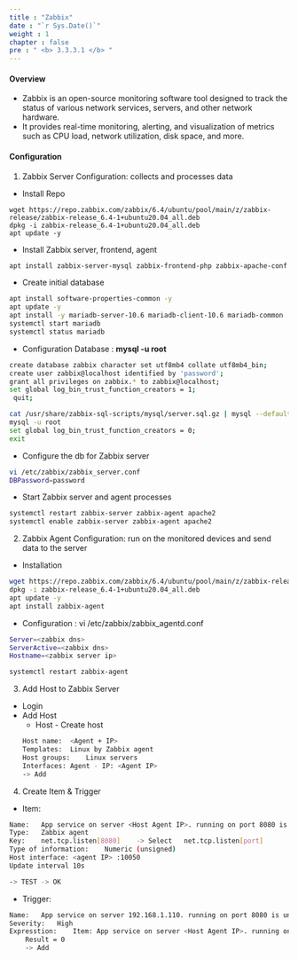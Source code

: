 ```yaml
---
title : "Zabbix"
date : "`r Sys.Date()`"
weight : 1
chapter : false
pre : " <b> 3.3.3.1 </b> "
---
```


#### Overview
- Zabbix is an open-source monitoring software tool designed to track the status of various network services, servers, and other network hardware.
- It provides real-time monitoring, alerting, and visualization of metrics such as CPU load, network utilization, disk space, and more.

#### Configuration
1. Zabbix Server Configuration: collects and processes data
- Install Repo
````shell
wget https://repo.zabbix.com/zabbix/6.4/ubuntu/pool/main/z/zabbix-release/zabbix-release_6.4-1+ubuntu20.04_all.deb
dpkg -i zabbix-release_6.4-1+ubuntu20.04_all.deb
apt update -y

````
- Install Zabbix server, frontend, agent
````sh
apt install zabbix-server-mysql zabbix-frontend-php zabbix-apache-conf zabbix-sql-scripts zabbix-agent -y
````
- Create initial database
````sh
apt install software-properties-common -y
apt update -y
apt install -y mariadb-server-10.6 mariadb-client-10.6 mariadb-common
systemctl start mariadb
systemctl status mariadb
````
- Configuration Database : **mysql -u root**
````sh
create database zabbix character set utf8mb4 collate utf8mb4_bin;
create user zabbix@localhost identified by 'password';
grant all privileges on zabbix.* to zabbix@localhost;
set global log_bin_trust_function_creators = 1;
 quit;
````
````sh
cat /usr/share/zabbix-sql-scripts/mysql/server.sql.gz | mysql --default-character-set=utf8mb4 -uzabbix -p zabbix
mysql -u root
set global log_bin_trust_function_creators = 0;
exit
````
-  Configure the db for Zabbix server
````sh
vi /etc/zabbix/zabbix_server.conf
DBPassword=password
````
- Start Zabbix server and agent processes
````sh
systemctl restart zabbix-server zabbix-agent apache2
systemctl enable zabbix-server zabbix-agent apache2
````

2. Zabbix Agent Configuration: run on the monitored devices and send data to the server
- Installation
````sh
wget https://repo.zabbix.com/zabbix/6.4/ubuntu/pool/main/z/zabbix-release/zabbix-release_6.4-1+ubuntu20.04_all.deb
dpkg -i zabbix-release_6.4-1+ubuntu20.04_all.deb
apt update -y
apt install zabbix-agent
````
- Configuration : 
vi /etc/zabbix/zabbix_agentd.conf
````sh
Server=<zabbix dns>
ServerActive=<zabbix dns>
Hostname=<zabbix server ip>
````

````sh
systemctl restart zabbix-agent
````

3. Add Host to Zabbix Server
- Login
- Add Host
    - Host - Create host
    ````sh
    Host name:	<Agent + IP>
    Templates:	Linux by Zabbix agent
    Host groups: 	Linux servers
    Interfaces: Agent - IP: <Agent IP>
    -> Add
    ````
4. Create Item & Trigger
- Item:
````sh
Name:	App service on server <Host Agent IP>. running on port 8080 is unavaiilable		
Type:	Zabbix agent		
Key:	net.tcp.listen[8080]	-> Select	net.tcp.listen[port]
Type of information:	Numeric (unsigned)		
Host interface:	<agent IP> :10050		
Update interval	10s		

-> TEST -> OK
````
- Trigger:
````sh
Name:	App service on server 192.168.1.110. running on port 8080 is unavaiilable
Severity:	High
Expresstion:	Item: App service on server <Host Agent IP>. running on port 8080 is unavaiilable
	Result = 0
	-> Add
````